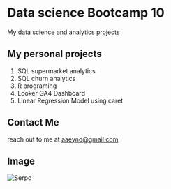 # Data science Bootcamp 10
My data science and analytics projects

## My personal projects

1. SQL supermarket analytics
2. SQL churn analytics
3. R programing
4. Looker GA4 Dashboard
5. Linear Regression Model using caret


## Contact Me
reach out to me at aaeynd@gmail.com

## Image
![Serpo](https://static1.cbrimages.com/wordpress/wp-content/uploads/2024/10/serpo-aliens-dandadan.jpg)
